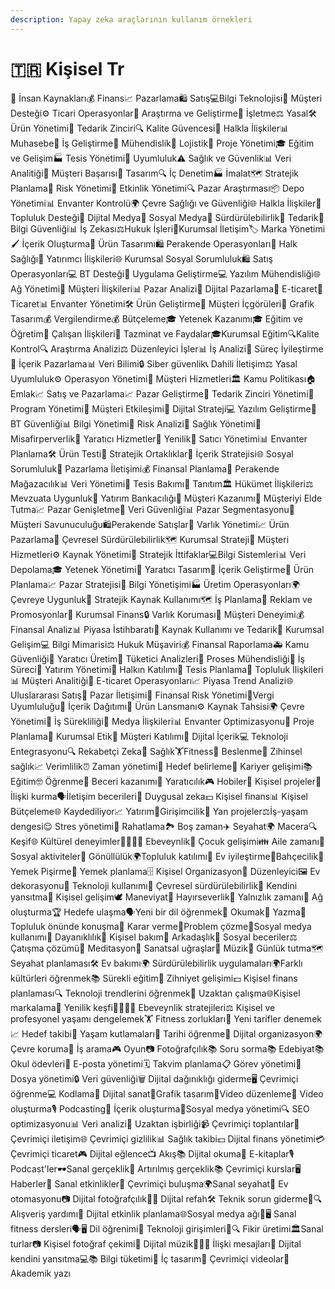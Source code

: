```yaml
---
description: Yapay zeka araçlarının kullanım örnekleri
---
```


# 🇹🇷 Kişisel Tr

👥 İnsan Kaynakları💰 Finans📈 Pazarlama🛍️ Satış💻Bilgi Teknolojisi🤝 Müşteri Desteği⚙️ Ticari Operasyonlar🔬 Araştırma ve Geliştirme🏢 İşletme⚖️ Yasal🛠️ Ürün Yönetimi🔗 Tedarik Zinciri🔍 Kalite Güvencesi📢 Halkla İlişkiler📊 Muhasebe🚀 İş Geliştirme🔧 Mühendislik🚚 Lojistik📆 Proje Yönetimi🎓 Eğitim ve Gelişim🏭 Tesis Yönetimi📝 Uyumluluk⚠️ Sağlık ve Güvenlik📊 Veri Analitiği🎉 Müşteri Başarısı🎨 Tasarım🔍 İç Denetim🏭 İmalat🗺️ Stratejik Planlama🚨 Risk Yönetimi🎉 Etkinlik Yönetimi🔍 Pazar Araştırması📦 Depo Yönetimi📊 Envanter Kontrolü🌍 Çevre Sağlığı ve Güvenliği🌐 Halkla İlişkiler🤝 Topluluk Desteği📱 Dijital Medya📱 Sosyal Medya🌱 Sürdürülebilirlik🛒 Tedarik🔐 Bilgi Güvenliği📊 İş Zekası⚖️Hukuk İşleri📢Kurumsal İletişim🏷️ Marka Yönetimi🖌️ İçerik Oluşturma🎨 Ürün Tasarımı🛍️ Perakende Operasyonları🏥 Halk Sağlığı💼 Yatırımcı İlişkileri🌐 Kurumsal Sosyal Sorumluluk🛍️ Satış Operasyonları💻 BT Desteği📱 Uygulama Geliştirme💻 Yazılım Mühendisliği🌐 Ağ Yönetimi🤝 Müşteri İlişkileri📊 Pazar Analizi📱 Dijital Pazarlama🛒 E-ticaret🏬 Ticaret📊 Envanter Yönetimi🛠️ Ürün Geliştirme🧠 Müşteri İçgörüleri🎨 Grafik Tasarım💰 Vergilendirme💰 Bütçeleme🎓 Yetenek Kazanımı🎓 Eğitim ve Öğretim🤝 Çalışan İlişkileri💼 Tazminat ve Faydalar🎓Kurumsal Eğitim🔍Kalite Kontrol🔍 Araştırma Analizi⚖️ Düzenleyici İşler📊 İş Analizi🔄 Süreç İyileştirme📢 İçerik Pazarlama📊 Veri Bilimi🔒 Siber güvenlik📞 Dahili İletişim⚖️ Yasal Uyumluluk⚙️ Operasyon Yönetimi🤝 Müşteri Hizmetleri🏛️ Kamu Politikası🏠 Emlak📈 Satış ve Pazarlama📈 Pazar Geliştirme🔗 Tedarik Zinciri Yönetimi📆 Program Yönetimi🤝 Müşteri Etkileşimi📱 Dijital Strateji💻 Yazılım Geliştirme🔐 BT Güvenliği📊 Bilgi Yönetimi🚨 Risk Analizi🏥 Sağlık Yönetimi🏨 Misafirperverlik🎨 Yaratıcı Hizmetler🚀 Yenilik🤝 Satıcı Yönetimi📊 Envanter Planlama🛠️ Ürün Testi🤝 Stratejik Ortaklıklar📜 İçerik Stratejisi🌐 Sosyal Sorumluluk📢 Pazarlama İletişimi💰 Finansal Planlama🏬 Perakende Mağazacılık📊 Veri Yönetimi🔧 Tesis Bakımı📢 Tanıtım🏛️ Hükümet İlişkileri⚖️ Mevzuata Uygunluk💼 Yatırım Bankacılığı🤝 Müşteri Kazanımı🤝 Müşteriyi Elde Tutma📈 Pazar Genişletme🔐 Veri Güvenliği📊 Pazar Segmentasyonu🤝 Müşteri Savunuculuğu🛍️Perakende Satışlar🏦 Varlık Yönetimi📈 Ürün Pazarlama🌱 Çevresel Sürdürülebilirlik🗺️ Kurumsal Strateji🤝 Müşteri Hizmetleri⚙️ Kaynak Yönetimi🤝 Stratejik İttifaklar💻Bilgi Sistemleri📊 Veri Depolama🎓 Yetenek Yönetimi🎨 Yaratıcı Tasarım📜 İçerik Geliştirme📆 Ürün Planlama📈 Pazar Stratejisi📜 Bilgi Yönetişimi🏭 Üretim Operasyonları🌍 Çevreye Uygunluk🔗 Stratejik Kaynak Kullanımı🗺️ İş Planlama📢 Reklam ve Promosyonlar💼 Kurumsal Finans🔒 Varlık Koruması🤝 Müşteri Deneyimi💰 Finansal Analiz📊 Piyasa İstihbaratı🛒 Kaynak Kullanımı ve Tedarik🚀 Kurumsal Gelişim💻 Bilgi Mimarisi⚖️ Hukuk Müşaviri💰 Finansal Raporlama🚑 Kamu Güvenliği🎨 Yaratıcı Üretim🧠 Tüketici Analizleri🔧 Proses Mühendisliği🔄 İş Süreci💼 Yatırım Yönetimi🤝 Halkın Katılımı🏢 Tesis Planlama🤝 Topluluk İlişkileri📊 Müşteri Analitiği🛒 E-ticaret Operasyonları📈 Piyasa Trend Analizi🌐 Uluslararası Satış📢 Pazar İletişimi🚨 Finansal Risk Yönetimi💼Vergi Uyumluluğu📢 İçerik Dağıtımı🚀 Ürün Lansmanı⚙️ Kaynak Tahsisi🌍 Çevre Yönetimi🔄 İş Sürekliliği📰 Medya İlişkileri📊 Envanter Optimizasyonu📆 Proje Planlama📜 Kurumsal Etik🤝 Müşteri Katılımı📱 Dijital İçerik💻 Teknoloji Entegrasyonu🔍 Rekabetçi Zeka💪 Sağlık🏋️Fitness🥗 Beslenme🧘 Zihinsel sağlık📈 Verimlilik⏰ Zaman yönetimi🎯 Hedef belirleme🚀 Kariyer gelişimi📚 Eğitim🤓 Öğrenme🔧 Beceri kazanımı🎨 Yaratıcılık🎮 Hobiler🔨 Kişisel projeler💑 İlişki kurma🗣️İletişim becerileri🧠 Duygusal zeka💵 Kişisel finans📊 Kişisel Bütçeleme🌐 Kaydediliyor📈 Yatırım🚀Girişimcilik🔄 Yan projeler⚖️İş-yaşam dengesi😌 Stres yönetimi🛀 Rahatlama🏞️ Boş zaman✈️ Seyahat🌍 Macera🔍 Keşif🌐 Kültürel deneyimler👨‍👩‍👧‍👦 Ebeveynlik👶 Çocuk gelişimi👪 Aile zamanı👫Sosyal aktiviteler🤲 Gönüllülük🌍Topluluk katılımı🏡 Ev iyileştirme🌷Bahçecilik🍳 Yemek Pişirme📅 Yemek planlama🗄️ Kişisel Organizasyon🧹 Düzenleyici🖼️ Ev dekorasyonu🔧 Teknoloji kullanımı🌱 Çevresel sürdürülebilirlik🤔 Kendini yansıtma🌱 Kişisel gelişim🕊️ Maneviyat🤲 Hayırseverlik🧘 Yalnızlık zamanı🤝 Ağ oluşturma🏆 Hedefe ulaşma🗣️Yeni bir dil öğrenmek📖 Okumak📝 Yazma🎤 Topluluk önünde konuşma🤔 Karar verme🧩Problem çözme🔄Sosyal medya kullanımı🌱 Dayanıklılık🛀 Kişisel bakım👫 Arkadaşlık👥 Sosyal beceriler⚖️ Çatışma çözümü🧘 Meditasyon🎨 Sanatsal uğraşlar🎵 Müzik🧘 Günlük tutma🗺️ Seyahat planlaması🛠️ Ev bakımı🌍 Sürdürülebilirlik uygulamaları🌍Farklı kültürleri öğrenmek📚 Sürekli eğitim🧠 Zihniyet gelişimi💵 Kişisel finans planlaması🔍 Teknoloji trendlerini öğrenmek🏡 Uzaktan çalışma🌐Kişisel markalama🚀 Yenilik keşfi👨‍👩‍👧‍👦 Ebeveynlik stratejileri⚖️ Kişisel ve profesyonel yaşamı dengelemek🏋️ Fitness zorlukları🍳 Yeni tarifler denemek📈 Hedef takibi🎉 Yaşam kutlamaları📜 Tarihi öğrenme🔄 Dijital organizasyon🌍 Çevre koruma🚀 İş arama🎮 Oyun📷 Fotoğrafçılık📚 Soru sorma📚 Edebiyat📚 Okul ödevleri📧 E-posta yönetimi🗓️ Takvim planlama📋 Görev yönetimi📁 Dosya yönetimi🔒 Veri güvenliği🗑️ Dijital dağınıklığı giderme🖥️ Çevrimiçi öğrenme💻 Kodlama🎨 Dijital sanat🎨Grafik tasarım🎥Video düzenleme🎥 Video oluşturma🎙️ Podcasting📝 İçerik oluşturma📱Sosyal medya yönetimi🔍 SEO ​​optimizasyonu📊 Veri analizi🤝 Uzaktan işbirliği📹 Çevrimiçi toplantılar📱 Çevrimiçi iletişim🌐 Çevrimiçi gizlilik📊 Sağlık takibi💵 Dijital finans yönetimi💳 Çevrimiçi ticaret🎮 Dijital eğlence📺 Akış📚 Dijital okuma📖 E-kitaplar🎙️ Podcast'ler🕶️Sanal gerçeklik🔮 Artırılmış gerçeklik📚 Çevrimiçi kurslar🖥️ Haberler🎉 Sanal etkinlikler💑 Çevrimiçi buluşma🌍Sanal seyahat🤖 Ev otomasyonu📷 Dijital fotoğrafçılık📱🚫 Dijital refah🛠️ Teknik sorun giderme📱🔍 Alışveriş yardımı📅 Dijital etkinlik planlama🌐Sosyal medya ağı💪🖥️ Sanal fitness dersleri🗣️🖥️ Dil öğrenimi🚀 Teknoloji girişimleri🚀🔍 Fikir üretimi🏛️Sanal turlar📷 Kişisel fotoğraf çekimi🎵 Dijital müzik👩‍⚕️💬 İlişki mesajları🤔 Dijital kendini yansıtma💻📚 Bilgi tüketimi🎨 İç tasarım🎥 Çevrimiçi videolar📝 Akademik yazı
